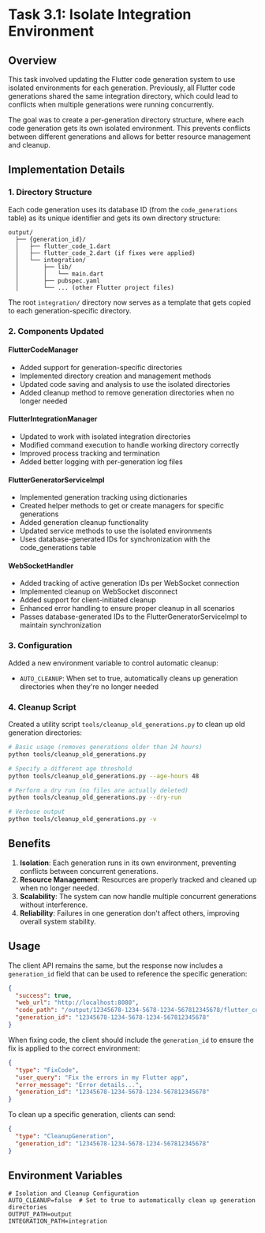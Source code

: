 # Task 3.1: Isolate Integration Environment

## Overview

This task involved updating the Flutter code generation system to use isolated environments for each generation. Previously, all Flutter code generations shared the same integration directory, which could lead to conflicts when multiple generations were running concurrently.

The goal was to create a per-generation directory structure, where each code generation gets its own isolated environment. This prevents conflicts between different generations and allows for better resource management and cleanup.

## Implementation Details

### 1. Directory Structure

Each code generation uses its database ID (from the `code_generations` table) as its unique identifier and gets its own directory structure:

```
output/
  ├── {generation_id}/
  │   ├── flutter_code_1.dart
  │   ├── flutter_code_2.dart (if fixes were applied)
  │   └── integration/
  │       ├── lib/
  │       │   └── main.dart
  │       ├── pubspec.yaml
  │       └── ... (other Flutter project files)
```

The root `integration/` directory now serves as a template that gets copied to each generation-specific directory.

### 2. Components Updated

#### FlutterCodeManager

- Added support for generation-specific directories
- Implemented directory creation and management methods
- Updated code saving and analysis to use the isolated directories
- Added cleanup method to remove generation directories when no longer needed

#### FlutterIntegrationManager

- Updated to work with isolated integration directories
- Modified command execution to handle working directory correctly
- Improved process tracking and termination
- Added better logging with per-generation log files

#### FlutterGeneratorServiceImpl

- Implemented generation tracking using dictionaries
- Created helper methods to get or create managers for specific generations
- Added generation cleanup functionality
- Updated service methods to use the isolated environments
- Uses database-generated IDs for synchronization with the code_generations table

#### WebSocketHandler

- Added tracking of active generation IDs per WebSocket connection
- Implemented cleanup on WebSocket disconnect
- Added support for client-initiated cleanup
- Enhanced error handling to ensure proper cleanup in all scenarios
- Passes database-generated IDs to the FlutterGeneratorServiceImpl to maintain synchronization

### 3. Configuration

Added a new environment variable to control automatic cleanup:

- `AUTO_CLEANUP`: When set to true, automatically cleans up generation directories when they're no longer needed

### 4. Cleanup Script

Created a utility script `tools/cleanup_old_generations.py` to clean up old generation directories:

```bash
# Basic usage (removes generations older than 24 hours)
python tools/cleanup_old_generations.py

# Specify a different age threshold
python tools/cleanup_old_generations.py --age-hours 48

# Perform a dry run (no files are actually deleted)
python tools/cleanup_old_generations.py --dry-run

# Verbose output
python tools/cleanup_old_generations.py -v
```

## Benefits

1. **Isolation**: Each generation runs in its own environment, preventing conflicts between concurrent generations.
2. **Resource Management**: Resources are properly tracked and cleaned up when no longer needed.
3. **Scalability**: The system can now handle multiple concurrent generations without interference.
4. **Reliability**: Failures in one generation don't affect others, improving overall system stability.

## Usage

The client API remains the same, but the response now includes a `generation_id` field that can be used to reference the specific generation:

```json
{
  "success": true,
  "web_url": "http://localhost:8080",
  "code_path": "/output/12345678-1234-5678-1234-567812345678/flutter_code_1.dart",
  "generation_id": "12345678-1234-5678-1234-567812345678"
}
```

When fixing code, the client should include the `generation_id` to ensure the fix is applied to the correct environment:

```json
{
  "type": "FixCode",
  "user_query": "Fix the errors in my Flutter app",
  "error_message": "Error details...",
  "generation_id": "12345678-1234-5678-1234-567812345678"
}
```

To clean up a specific generation, clients can send:

```json
{
  "type": "CleanupGeneration",
  "generation_id": "12345678-1234-5678-1234-567812345678"
}
```

## Environment Variables

```
# Isolation and Cleanup Configuration
AUTO_CLEANUP=false  # Set to true to automatically clean up generation directories
OUTPUT_PATH=output
INTEGRATION_PATH=integration
``` 